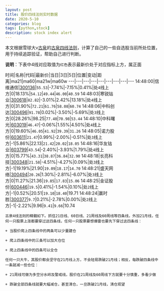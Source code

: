 ```yaml
---
layout: post
title: 股价四线法则实时数据
date: 2020-5-10
categories: blog
tags: [python,stock]
description: stock index alert
---
```



本文根据雪球大v[古泉](https://xueqiu.com/u/7148646888)的[古泉四线法则](https://xueqiu.com/7148646888/130498192)，计算了自己的一些自选股当前所处位置，用于持续追踪验证，帮助自己进行判断。

**说明**：下表中4线对应取值为`红色`表示最新价处于对应指标上方，属正面

时间|名称|代码|最新价|当日|3日|5日|位置|变动|距离|ma21|ma60|ma21w|ma60w
---|---|---|---|---|---|---|---|---
14:48:00|信维通信|[300136](https://xueqiu.com/S/SZ300136)|`55.53`|-7.74%|-7.15%|0.41%|处`4`线上方|0|18.13%|`54.12`|`49.44`|`46.00`|`40.59`
14:48:03|寒锐钴业|[300618](https://xueqiu.com/S/SZ300618)|`82.82`|-3.01%|2.42%|13.18%|处`4`线上方|0|31.90%|`72.21`|`61.76`|`58.08`|`60.74`
14:48:06|中科创达|[300496](https://xueqiu.com/S/SZ300496)|`91.78`|0.02%|-3.50%|-5.69%|处`3`线上方|0|28.26%|98.25|`77.40`|`70.98`|`53.44`
14:48:10|中科曙光|[603019](https://xueqiu.com/S/SH603019)|`46.47`|-0.06%|1.55%|4.50%|处`4`线上方|0|19.60%|`46.05`|`41.92`|`39.39`|`31.26`
14:48:05|诺力股份|[603611](https://xueqiu.com/S/SH603611)|`21.47`|0.99%|-2.00%|-0.51%|处`3`线上方|-1|5.86%|22.13|`21.42`|`20.02`|`18.05`
14:48:16|华友钴业|[603799](https://xueqiu.com/S/SH603799)|`43.54`|-2.40%|-3.93%|1.79%|处`4`线上方|0|15.77%|`43.31`|`38.87`|`36.84`|`32.90`
14:48:18|长亮科技|[300348](https://xueqiu.com/S/SZ300348)|`21.58`|-4.51%|-4.27%|0.09%|处`3`线上方|-1|19.19%|21.90|`19.09`|`18.17`|`14.70`
14:48:21|盛天网络|[300494](https://xueqiu.com/S/SZ300494)|`20.26`|1.30%|-2.81%|-6.07%|处`3`线上方|0|11.27%|21.36|`19.85`|`17.83`|`15.06`
14:48:25|金证股份|[600446](https://xueqiu.com/S/SH600446)|`19.5`|0.41%|-1.54%|0.10%|处`2`线上方|-1|0.52%|20.51|`19.10`|`18.40`|19.71
14:48:24|赢时胜|[300377](https://xueqiu.com/S/SZ300377)|`9.7`|0.21%|-2.78%|0.00%|处`2`线上方|-1|-2.22%|9.96|`9.41`|`9.66`|10.74

```
古泉4线法则的精髓如下。抓住21日线、60日线、21周线及60周线等四条线，外加21月线，任何一只股票上涨都要穿过这四条线，任何一只股票要想爆雷也要先下穿过这四条线：

+ 当股价爬上四条线中的两条可以少量建仓

+ 爬上四条线中的三条可以加大仓位

+ 爬上四条线中的四条可以全仓

任何一只大牛，其股价都会坚守在21月线上方，不会轻易跌破21月线；相反，每跌破四条线中一条就减一些仓位：

+ 21周线可做为多空分水岭及警戒线，股价在21周线及60周线下方就要十分慎重，多看少做

+ 跌破全部四条线就要大幅减仓，甚至清仓，一旦跌破21月线，清仓观望
```